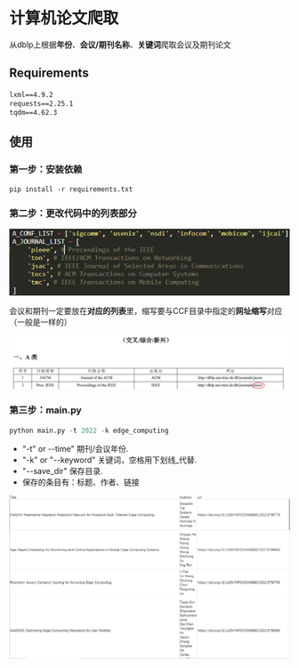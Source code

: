 # 计算机论文爬取

从dblp上根据**年份**、**会议/期刊名称**、**关键词**爬取会议及期刊论文

## Requirements

```text
lxml==4.9.2
requests==2.25.1
tqdm==4.62.3
```

## 使用

### 第一步：安装依赖

```shell
pip install -r requirements.txt
```

### 第二步：更改代码中的列表部分

![](images\conf_and_jour.png)

会议和期刊一定要放在**对应的列表**里，缩写要与CCF目录中指定的**网址缩写**对应（一般是一样的）

![](images\ccf.png)

### 第三步：main.py

```python
python main.py -t 2022 -k edge_computing
```

* "-t" or --time" 期刊/会议年份.
* "-k" or "--keyword" 关键词，空格用下划线_代替.
* "--save_dir" 保存目录.
* 保存的条目有：标题、作者、链接

![](images\result.png)

